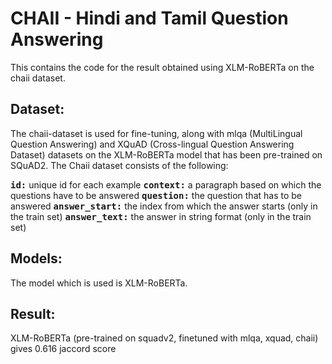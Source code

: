 # CHAII - Hindi and Tamil Question Answering

This contains the code for the result obtained using XLM-RoBERTa on the chaii dataset.

## Dataset:

The chaii-dataset is used for fine-tuning, along with mlqa (MultiLingual Question Answering) and XQuAD (Cross-lingual Question Answering Dataset) datasets on the XLM-RoBERTa model that has been pre-trained on SQuAD2.
The Chaii dataset consists of the following:

<kbd>**id:**</kbd> unique id for each example
<kbd>**context:**</kbd> a paragraph based on which the questions have to be answered
<kbd>**question:**</kbd> the question that has to be answered
<kbd>**answer_start:**</kbd> the index from which the answer starts (only in the train set)
<kbd>**answer_text:**</kbd> the answer in string format (only in the train set)


## Models:

The model which is used is XLM-RoBERTa.

## Result:

XLM-RoBERTa (pre-trained on squadv2, finetuned with mlqa, xquad, chaii) gives 0.616 jaccord score
